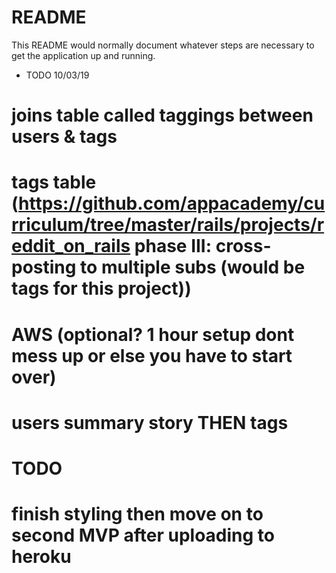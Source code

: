 # README

This README would normally document whatever steps are necessary to get the
application up and running.

* TODO 10/03/19

# joins table called taggings between users & tags
# tags table (https://github.com/appacademy/curriculum/tree/master/rails/projects/reddit_on_rails phase III: cross-posting to multiple subs (would be tags for this project))
# AWS (optional? 1 hour setup dont mess up or else you have to start over)
# users summary story THEN tags
# TODO
# finish styling then move on to second MVP after uploading to heroku